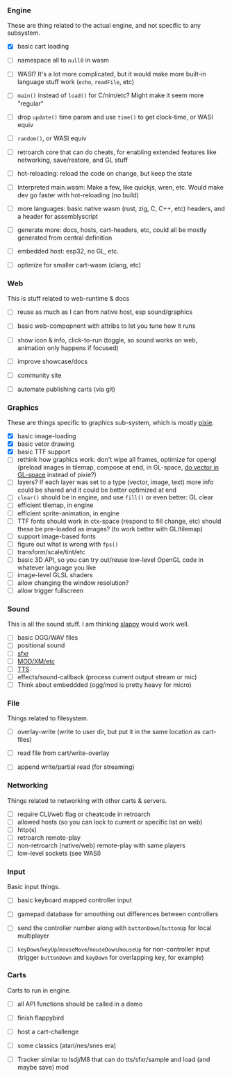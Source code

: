 ### Engine

These are thing related to the actual engine, and not specific to any subsystem.

- [X] basic cart loading
- [ ] namespace all to `null0` in wasm
- [ ] WASI? It's a lot more complicated, but it would make more built-in language stuff work (`echo`, `readFile`, etc)
- [ ] `main()` instead of `load()` for C/nim/etc? Might make it seem more "regular"
- [ ] drop `update()` time param and use `time()` to get clock-time, or WASI equiv
- [ ] `random()`, or WASI equiv
- [ ] retroarch core that can do cheats, for enabling extended features like networking, save/restore, and GL stuff
- [ ] hot-reloading: reload the code on change, but keep the state
- [ ] Interpreted main.wasm: Make a few, like quickjs, wren, etc. Would make dev go faster with hot-reloading (no build)
- [ ] more languages: basic native wasm (rust, zig, C, C++, etc) headers, and a header for assemblyscript
- [ ] generate more: docs, hosts, cart-headers, etc, could all be mostly generated from central definition
- [ ] embedded host: esp32, no GL, etc.
- [ ] optimize for smaller cart-wasm (clang, etc)


### Web

This is stuff related to web-runtime & docs

- [ ] reuse as much as I can from native host, esp sound/graphics
- [ ] basic web-compopnent with attribs to let you tune how it runs
- [ ] show icon & info, click-to-run (toggle, so sound works on web, animation only happens if focused)
- [ ] improve showcase/docs
- [ ] community site
- [ ] automate publishing carts (via git)


### Graphics

These are things specific to graphics sub-system, which is mostly [pixie](https://github.com/treeform/pixie).

- [X] basic image-loading
- [X] basic vetor drawing
- [X] basic TTF support
- [ ] rethink how graphics work: don't wipe all frames, optimize for opengl (preload images in tilemap, compose at end, in GL-space, [do vector in GL-space](https://github.com/rev22/svgl) instead of pixie?)
- [ ] layers? If each layer was set to a type (vector, image, text) more info could be shared and it could be better optimized at end
- [ ] `clear()` should be in engine, and use `fill()` or even better:  GL clear
- [ ] efficient tilemap, in engine
- [ ] efficient sprite-animation, in engine
- [ ] TTF fonts should work in ctx-space (respond to fill change, etc) should these be pre-loaded as images? (to work better with GL/tilemap)
- [ ] support image-based fonts
- [ ] figure out what is wrong with `fps()`
- [ ] transform/scale/tint/etc
- [ ] basic 3D API, so you can try out/reuse low-level OpenGL code in whatever language you like
- [ ] image-level GLSL shaders
- [ ] allow changing the window resolution?
- [ ] allow trigger fullscreen

### Sound

This is all the sound stuff. I am thinking [slappy](https://github.com/treeform/slappy) would work well.

- [ ] basic OGG/WAV files
- [ ] positional sound
- [ ] [sfxr](https://www.drpetter.se/project_sfxr.html)
- [ ] [MOD/XM/etc](https://mikmod.sourceforge.net/)
- [ ] [TTS](https://discordier.github.io/sam/)
- [ ] effects/sound-callback (process current output stream or mic)
- [ ] Think about embeddded (ogg/mod is pretty heavy for micro)

### File

Things related to filesystem.

- [ ] overlay-write (write to user dir, but put it in the same location as cart-files)
- [ ] read file from cart/write-overlay
- [ ] append write/partial read (for streaming)


### Networking

Things related to networking with other carts & servers.

- [ ] require CLI/web flag or cheatcode in retroarch
- [ ] allowed hosts (so you can lock to current or specific list on web)
- [ ] http(s)
- [ ] retroarch remote-play
- [ ] non-retroarch (native/web) remote-play with same players
- [ ] low-level sockets (see WASI)

### Input

Basic input things.

- [ ] basic keyboard mapped controller input
- [ ] gamepad database for smoothing out differences between controllers
- [ ] send the controller number along with `buttonDown`/`buttonUp` for local multiplayer
- [ ] `keyDown`/`keyUp`/`mouseMove`/`mouseDown`/`mouseUp` for non-controller input (trigger `buttonDown` and `keyDown` for overlapping key, for example)


### Carts

Carts to run in engine.

- [ ] all API functions should be called in a demo
- [ ] finish flappybird
- [ ] host a cart-challenge
- [ ] some classics (atari/nes/snes era)
- [ ] Tracker similar to lsdj/M8 that can do tts/sfxr/sample and load (and maybe save) mod

